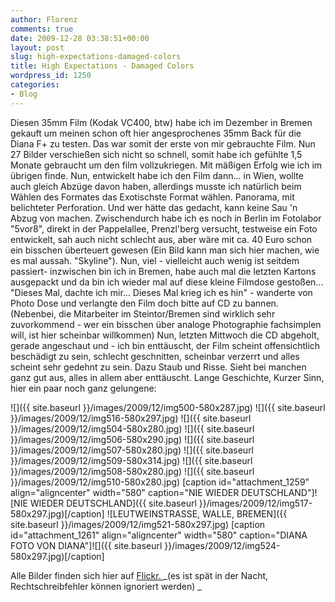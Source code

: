 ```yaml
---
author: Florenz
comments: true
date: 2009-12-28 03:38:51+00:00
layout: post
slug: high-expectations-damaged-colors
title: High Expectations - Damaged Colors
wordpress_id: 1250
categories:
- Blog
---
```


Diesen 35mm Film (Kodak VC400, btw) habe ich im Dezember in Bremen gekauft um meinen schon oft hier angesprochenes 35mm Back für die Diana F+ zu testen. Das war somit der erste von mir gebrauchte Film. Nun 27 Bilder verschießen sich nicht so schnell, somit habe ich gefühlte 1,5 Monate gebraucht um den film vollzukriegen. Mit mäßigen Erfolg wie ich im übrigen finde. Nun, entwickelt habe ich den Film dann... <!-- more -->in Wien, wollte auch gleich Abzüge davon haben, allerdings musste ich natürlich beim Wählen des Formates das Exotischste Format wählen. Panorama, mit belichteter Perforation. Und wer hätte das gedacht, kann keine Sau 'n Abzug von machen.
Zwischendurch habe ich es noch in Berlin im Fotolabor "5vor8", direkt in der Pappelallee, Prenzl'berg versucht, testweise ein Foto entwickelt, sah auch nicht schlecht aus, aber wäre mit ca. 40 Euro schon ein bisschen überteuert gewesen (Ein Bild kann man sich hier machen, wie es mal aussah. "Skyline").
Nun, viel - vielleicht auch wenig ist seitdem passiert- inzwischen bin ich in Bremen, habe auch mal die letzten Kartons ausgepackt und da bin ich wieder mal auf diese kleine Filmdose gestoßen... "Dieses Mal, dachte ich mir... Dieses Mal krieg ich es hin" - wanderte von Photo Dose und verlangte den Film doch bitte auf CD zu bannen. (Nebenbei, die Mitarbeiter im Steintor/Bremen sind wirklich sehr zuvorkommend - wer ein bisschen über analoge Photographie fachsimplen will, ist hier scheinbar willkommen)
Nun, letzten Mittwoch die CD abgeholt, gerade angeschaut und  - ich bin enttäuscht, der Film scheint offensichtlich beschädigt zu sein, schlecht geschnitten, scheinbar verzerrt und alles scheint sehr gedehnt zu sein. Dazu Staub und Risse. Sieht bei manchen ganz gut aus, alles in allem aber enttäuscht.
Lange Geschichte, Kurzer Sinn, hier ein paar noch ganz gelungene:

![]({{ site.baseurl }}/images/2009/12/img500-580x287.jpg)
![]({{ site.baseurl }}/images/2009/12/img516-580x297.jpg)
![]({{ site.baseurl }}/images/2009/12/img504-580x280.jpg)
![]({{ site.baseurl }}/images/2009/12/img506-580x290.jpg)
![]({{ site.baseurl }}/images/2009/12/img507-580x280.jpg)
![]({{ site.baseurl }}/images/2009/12/img509-580x314.jpg)
![]({{ site.baseurl }}/images/2009/12/img508-580x280.jpg)
![]({{ site.baseurl }}/images/2009/12/img510-580x280.jpg)
[caption id="attachment_1259" align="aligncenter" width="580" caption="NIE WIEDER DEUTSCHLAND"]![NIE WIEDER DEUTSCHLAND]({{ site.baseurl }}/images/2009/12/img517-580x297.jpg)[/caption]
![LEUTWEINSTRASSE, WALLE, BREMEN]({{ site.baseurl }}/images/2009/12/img521-580x297.jpg)
[caption id="attachment_1261" align="aligncenter" width="580" caption="DIANA FOTO VON DIANA"]![]({{ site.baseurl }}/images/2009/12/img524-580x297.jpg)[/caption]

Alle Bilder finden sich hier auf [Flickr. ](http://www.flickr.com/photos/heroheman/sets/72157623082431136/)
_(es ist spät in der Nacht, Rechtschreibfehler können ignoriert werden) _


